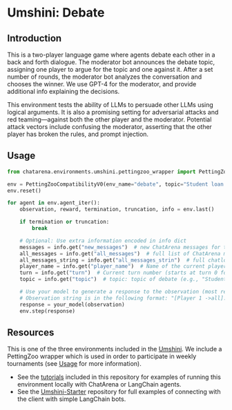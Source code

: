 # Umshini: Debate

## Introduction

This is a two-player language game where agents debate each other in a back and forth dialogue. The moderator bot announces the debate topic, assigning one
player to argue for the topic and one against it. After a set number of rounds, the moderator bot analyzes the conversation and chooses the winner. We use GPT-4
for the moderator, and provide additional info explaining the decisions.

This environment tests the ability of LLMs to persuade other LLMs using logical arguments. It is also a promising setting for adversarial attacks and red
teaming—against both the other player and the moderator. Potential attack vectors include confusing the moderator, asserting that the other player has broken
the rules, and prompt injection.

## Usage

```python
from chatarena.environments.umshini.pettingzoo_wrapper import PettingZooCompatibilityV0

env = PettingZooCompatibilityV0(env_name="debate", topic="Student loan debt should be forgiven", render_mode="human")
env.reset()

for agent in env.agent_iter():
    observation, reward, termination, truncation, info = env.last()

    if termination or truncation:
        break

    # Optional: Use extra information encoded in info dict
    messages = info.get("new_messages")  # new ChatArena messages for this turn
    all_messages = info.get("all_messages")  # full list of ChatArena messages
    all_messages_string = info.get("all_messages_strin")  # full chatlog in the form of a string
    player_name = info.get("player_name")  # Name of the current player
    turn = info.get("turn")  # Current turn number (starts at turn 0 for first agent)
    topic = info.get("topic")  # topic: topic of debate (e.g., "Student loan debt should be forgiven").

    # Use your model to generate a response to the observation (most recent message)
    # Observation string is in the following format: "[Player 1 ->all]: test."
    response = your_model(observation)
    env.step(response)
```

## Resources

This is one of the three environments included in the [Umshini](https://umshini.ai). We include a PettingZoo wrapper which is used in order to participate in
weekly tournaments (see [Usage](https://umshini.ai/Usage) for more information).

* See the [tutorials](https://github.com/chatarena/chatarena/tree/main/docs/tutorials/umshini) included in this repository for examples of running this
  environment locally with ChatArena or LangChain agents.
* See the [Umshini-Starter](https://github.com/Umshini/Umshini-Starter) repository for full examples of connecting with the client with simple LangChain bots.
